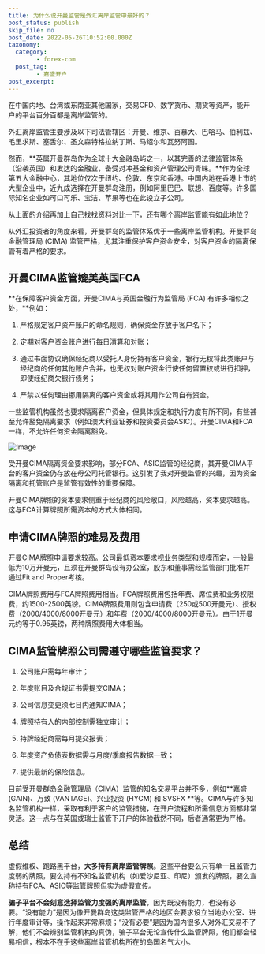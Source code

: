 ```yaml
---
title: 为什么说开曼监管是外汇离岸监管中最好的？
post_status: publish
skip_file: no
post_date: 2022-05-26T10:52:00.000Z
taxonomy:
  category:
        - forex-com
  post_tag:
        - 嘉盛开户
post_excerpt: 
---
```

在中国内地、台湾或东南亚其他国家，交易CFD、数字货币、期货等资产，能开户的平台百分百都是离岸监管的。

外汇离岸监管主要涉及以下司法管辖区：开曼、维京、百慕大、巴哈马、伯利兹、毛里求斯、塞舌尔、圣文森特格拉纳丁斯、马绍尔和瓦努阿图。

然而，**英属开曼群岛作为全球十大金融岛屿之一，以其完善的法律监管体系（沿袭英国）和发达的金融业，备受对冲基金和资产管理公司青睐。**作为全球第五大金融中心，其地位仅次于纽约、伦敦、东京和香港。中国内地在香港上市的大型企业中，近九成选择在开曼群岛注册，例如阿里巴巴、联想、百度等。许多国际知名企业如可口可乐、宝洁、苹果等也在此设立子公司。

从上面的介绍再加上自己找找资料对比一下，还有哪个离岸监管能有如此地位？

从外汇投资者的角度来看，开曼群岛的监管体系优于一些离岸监管机构。开曼群岛金融管理局 (CIMA) 监管严格，尤其注重保护客户资金安全，对客户资金的隔离保管有着严格的要求。

## 开曼CIMA监管媲美英国FCA

**在保障客户资金方面，开曼CIMA与英国金融行为监管局 (FCA) 有许多相似之处，**例如：

1. 严格规定客户资产账户的命名规则，确保资金存放于客户名下；

1. 定期对客户资金账户进行每日清算和对账；

1. 通过书面协议确保经纪商以受托人身份持有客户资金，银行无权将此类账户与经纪商的任何其他账户合并，也无权对账户资金行使任何留置权或进行扣押，即使经纪商欠银行债务；

1. 严禁以任何理由挪用隔离的客户资金或将其用作公司自有资金。

一些监管机构虽然也要求隔离客户资金，但具体规定和执行力度有所不同，有些甚至允许豁免隔离要求（例如澳大利亚证券和投资委员会ASIC）。开曼CIMA和FCA一样，不允许任何资金隔离豁免。

![Image](https://prod-files-secure.s3.us-west-2.amazonaws.com/39ed1227-6d7d-4570-be36-9ccd4a2c4241/bd849744-3fcb-4a37-8312-357962c8f065/image.png?X-Amz-Algorithm=AWS4-HMAC-SHA256&X-Amz-Content-Sha256=UNSIGNED-PAYLOAD&X-Amz-Credential=ASIAZI2LB4665YCVB3PH%2F20250502%2Fus-west-2%2Fs3%2Faws4_request&X-Amz-Date=20250502T161349Z&X-Amz-Expires=3600&X-Amz-Security-Token=IQoJb3JpZ2luX2VjEEAaCXVzLXdlc3QtMiJHMEUCICqduWfEZXrpp2dZnrBi88wCeb%2BlmC989bZklN85IVYrAiEAwr3UtVwpemNNeWD1nV%2BE9b%2FG%2Bn4LmQM7cONGIxF5SjgqiAQI2P%2F%2F%2F%2F%2F%2F%2F%2F%2F%2FARAAGgw2Mzc0MjMxODM4MDUiDNm1OqOJvDX9PKNB9SrcA%2FZ7BjLRoColZZbKcTb0Q4wOfJShFXICdxKU5YT%2BbHumFBbHemL1Qr%2FszVRx7%2BMBp59%2BzJ5nTk9QL2Gv1m%2BYQ7qHLioFYFevl7PqyFx4ITmg5Rao06Us8%2BK%2BnBhti6mwZRgVdWTcReLIuKJaigD%2B4eueVSkpLRwI%2Bebih3PH%2F2AR6HhDXogZEAHGb7VwbdavkoHHZaht%2BxSGfAJn4nNrjnmeUyUjRHeAolCtfpYVrvcZgdqfbKqpkG1LFp1rgSLfXJGLo8zP6EUVMVgs0TotKP4FTUrdxRyFwuhn5GJfmbwivWPtJn%2BmTXc8aHrBvIixohEW7priDyaJ79lWkXpg%2Bkn5%2B%2Bg6JVNvaZl5lOO4fAndPKtFH%2B2BOrlqbaOouwJkIvyNzTQZCREvofGuSSx6Qxw1SQ%2FYCstICLx23NyeBRDmm7CK51dJOTkvJqid%2BnIORZCubo6OeHR1I6jVdFNYyiVG8Xnol1djR32ZTvZ9FBHKhrIezLCI5shCJ1FJvc5HDLYFomoHTD2ijlHzGdP7krGuGH4gWYsDrN8Bq0GoCzzyPxrFgQiVdT6JtrKCSGZ7lVuAl6QX3fJHq%2Bf6V0GlVieYdVXgCwC59y6XzYGdmWmwmWQAS7tlce7rPS2QMI7H08AGOqUBaMSk0ycw%2BtzYWsSF8sTLcKbvToKyMZoEO3w0NxXbYsbob4VnWpTwB3U33cxlBmljgItZ2Lm6tjSJmOxOa2IzJoUSTXBzs4TZJIJ2VQt3G5nxJwQFUs0HPhK8jE6bsGxK5NwWplZn08J%2BRBcvMiyl65ytzMaeLCmaXmvuthg%2BWI3G8bwfuOboFQTOrznjvumJJaBPTld9UX0BZwoCeiCcHc3GjHMo&X-Amz-Signature=e795b3580b5e86acb303f829be5ccb0f81623f6d0ed2b826400b388a239ba42b&X-Amz-SignedHeaders=host&x-id=GetObject)

受开曼CIMA隔离资金要求影响，部分FCA、ASIC监管的经纪商，其开曼CIMA平台的客户资金仍存放在母公司托管银行。这引发了我对开曼监管的兴趣，因为资金隔离和托管账户是监管有效性的重要保障。

开曼CIMA牌照的资本要求侧重于经纪商的风险敞口，风险越高，资本要求越高。这与FCA计算牌照所需资本的方式大体相同。

## **申请CIMA牌照的难易及费用**

开曼CIMA牌照申请要求较高。公司最低资本要求视业务类型和规模而定，一般最低为10万开曼元，且须在开曼群岛设有办公室，股东和董事需经监管部门批准并通过Fit and Proper考核。

CIMA牌照费用与FCA牌照费用相当。FCA牌照费用包括年费、席位费和业务权限费，约1500-2500英镑。CIMA牌照费用则包含申请费（250或500开曼元）、授权费（2000/4000/8000开曼元）和年费（2000/4000/8000开曼元）。由于1开曼元约等于0.95英镑，两种牌照费用大体相当。

## CIMA监管牌照公司需遵守哪些监管要求？

1. 公司账户需每年审计；

1. 年度账目及合规证书需提交CIMA；

1. 公司信息变更须七日内通知CIMA；

1. 牌照持有人的内部控制需独立审计；

1. 持牌经纪商需每月提交报表；

1. 年度资产负债表数据需与月度/季度报告数据一致；

1. 提供最新的保险信息。

目前受开曼群岛金融管理局（CIMA）监管的知名交易平台并不多，例如**嘉盛 (GAIN)、万致 (VANTAGE)、兴业投资 (HYCM) 和 SVSFX **等。CIMA与许多知名监管机构一样，采取有利于客户的监管措施，在开户流程和所需信息方面都非常灵活。这一点与在英国或瑞士监管下开户的体验截然不同，后者通常更为严格。

## 总结

虚假维权、跑路黑平台，**大多持有离岸监管牌照**。这些平台要么只有单一且监管力度弱的牌照，要么持有不知名监管机构（如爱沙尼亚、印尼）颁发的牌照，要么宣称持有FCA、ASIC等监管牌照但实为虚假宣传。

**骗子平台不会刻意选择监管力度强的离岸监管**，因为既没有能力，也没有必要。“没有能力”是因为像开曼群岛这类监管严格的地区会要求设立当地办公室、进行年度审计等，操作起来非常麻烦；“没有必要”是因为国内很多人对外汇交易不了解，他们不会辨别监管机构的真伪，骗子平台无论宣传什么监管牌照，他们都会轻易相信，根本不在乎这些离岸监管机构所在的岛国名气大小。